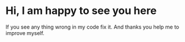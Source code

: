 # Hi, I am happy to see you here

If you see any thing wrong in my code fix it.
And thanks you help me to improve myself.
